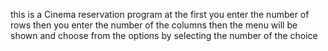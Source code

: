 this is a Cinema reservation program 
at the first you enter the number of rows then
you enter the number of the columns then
the menu will be shown and choose from the options by selecting the number of the choice